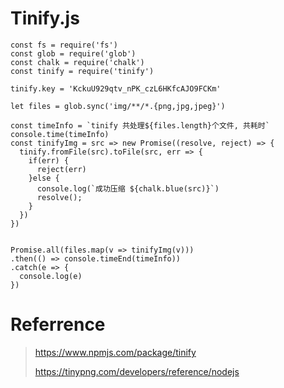# Tinify.js

```
const fs = require('fs')
const glob = require('glob')
const chalk = require('chalk')
const tinify = require('tinify')

tinify.key = 'KckuU929qtv_nPK_czL6HKfcAJO9FCKm'

let files = glob.sync('img/**/*.{png,jpg,jpeg}')

const timeInfo = `tinify 共处理${files.length}个文件, 共耗时`
console.time(timeInfo)
const tinifyImg = src => new Promise((resolve, reject) => {
  tinify.fromFile(src).toFile(src, err => {
    if(err) {
      reject(err)
    }else {
      console.log(`成功压缩 ${chalk.blue(src)}`)
      resolve();
    }
  })
})


Promise.all(files.map(v => tinifyImg(v)))
.then(() => console.timeEnd(timeInfo))
.catch(e => {
  console.log(e)
})
```

# Referrence

> https://www.npmjs.com/package/tinify
>
> https://tinypng.com/developers/reference/nodejs
